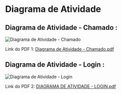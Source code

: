 # Diagrama de Atividade


## Diagrama de Atividade - Chamado : 
![Diagrama de Atividade - Chamado](https://user-images.githubusercontent.com/103187575/200430675-e6044409-5db5-4e2a-8755-056e4337c9a0.png)

Link do PDF 1:  [Diagrama de Atividade - Chamado.pdf](https://github.com/samuelllopes/Projeto-Fix-IT/files/9956049/Diagrama.de.Atividade.-.Chamado.pdf)


## Diagrama de Atividade - Login :
![Diagrama de Atividade - Login](https://user-images.githubusercontent.com/103187575/200430892-4b163b8a-5e38-4275-97e6-7d7c9c550f82.png)

Link do PDF 2:  [DIAGRAMA DE ATIVIDADE - LOGIN.pdf](https://github.com/samuelllopes/Projeto-Fix-IT/files/9956052/DIAGRAMA.DE.ATIVIDADE.-.LOGIN.pdf)
